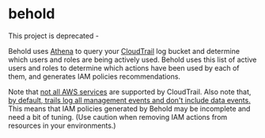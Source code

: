 # behold

This project is deprecated - 

Behold uses [Athena](https://docs.aws.amazon.com/athena/latest/ug/what-is.html) to query your [CloudTrail](https://docs.aws.amazon.com/awscloudtrail/latest/userguide/cloudtrail-getting-started.html) log bucket and determine which users and roles are being actively used.  Behold uses this list of active users and roles to determine which actions have been used by each of them, and generates IAM policies recommendations.    

Note that [not all AWS services](https://docs.aws.amazon.com/awscloudtrail/latest/userguide/cloudtrail-aws-service-specific-topics.html) are supported by CloudTrail.  Also note that, [by default, trails log all management events and don't include data events.](https://docs.aws.amazon.com/awscloudtrail/latest/userguide/logging-management-and-data-events-with-cloudtrail.html)  This means that IAM policies generated by Behold may be incomplete and need a bit of tuning.  (Use caution when removing IAM actions from resources in your environments.)    


